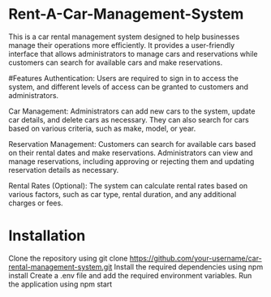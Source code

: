 # Rent-A-Car-Management-System
This is a car rental management system designed to help businesses manage their operations more efficiently. It provides a user-friendly interface that allows administrators to manage cars and reservations while customers can search for available cars and make reservations.

#Features
Authentication: Users are required to sign in to access the system, and different levels of access can be granted to customers and administrators.

Car Management: Administrators can add new cars to the system, update car details, and delete cars as necessary. They can also search for cars based on various criteria, such as make, model, or year.

Reservation Management: Customers can search for available cars based on their rental dates and make reservations. Administrators can view and manage reservations, including approving or rejecting them and updating reservation details as necessary.

Rental Rates (Optional): The system can calculate rental rates based on various factors, such as car type, rental duration, and any additional charges or fees.

# Installation
Clone the repository using git clone https://github.com/your-username/car-rental-management-system.git
Install the required dependencies using npm install
Create a .env file and add the required environment variables.
Run the application using npm start

